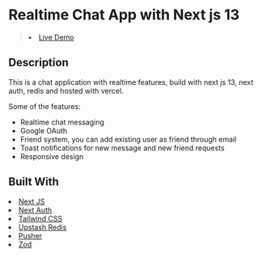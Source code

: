 # Realtime Chat App with Next js 13

<blockquote>

<li><a href="https://chat-app-next-swart.vercel.app/" target="_blank" rel="nofollow">Live Demo</a></li>

</blockquote>

## Description

This is a chat application with realtime features, build with next js 13, next auth, redis and hosted with vercel.

Some of the features:

- Realtime chat messaging
- Google OAuth
- Friend system, you can add existing user as friend through email
- Toast notifications for new message and new friend requests
- Responsive design

## Built With

<li><a href="https://nextjs.org/" target="_blank" rel="nofollow">Next JS</a></li>
<li><a href="https://next-auth.js.org/" target="_blank" rel="nofollow">Next Auth</a></li>
<li><a href="https://tailwindcss.com/" target="_blank" rel="nofollow">Tailwind CSS</a></li>
<li><a href="https://upstash.com/" target="_blank" rel="nofollow">Upstash Redis</a></li>
<li><a href="https://pusher.com/" target="_blank" rel="nofollow">Pusher</a></li>
<li><a href="https://zod.dev/" target="_blank" rel="nofollow">Zod</a></li>
